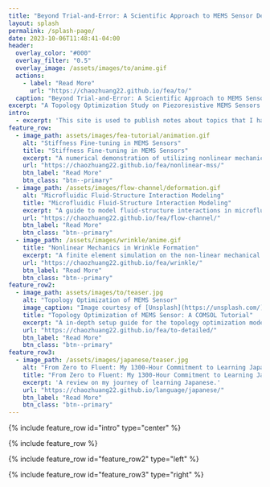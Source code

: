 ```yaml
---
title: "Beyond Trial-and-Error: A Scientific Approach to MEMS Sensor Design"
layout: splash
permalink: /splash-page/
date: 2023-10-06T11:48:41-04:00
header:
  overlay_color: "#000"
  overlay_filter: "0.5"
  overlay_image: /assets/images/to/anime.gif
  actions:
    - label: "Read More"
      url: "https://chaozhuang22.github.io/fea/to/"
  caption: "Beyond Trial-and-Error: A Scientific Approach to MEMS Sensor Design"
excerpt: "A Topology Optimization Study on Piezoresistive MEMS Sensors."
intro: 
  - excerpt: 'This site is used to publish notes about topics that I have learned and read, and it also serves as a personal portfolio showcasing projects that I have beening working on. Check out About page for more information.'
feature_row:
  - image_path: assets/images/fea-tutorial/animation.gif
    alt: "Stiffness Fine-tuning in MEMS Sensors"
    title: "Stiffness Fine-tuning in MEMS Sensors"
    excerpt: "A numerical demonstration of utilizing nonlinear mechanics to fine-tune MEMS sensors."
    url: "https://chaozhuang22.github.io/fea/nonlinear-mss/"
    btn_label: "Read More"
    btn_class: "btn--primary"
  - image_path: /assets/images/flow-channel/deformation.gif
    alt: "Microfluidic Fluid-Structure Interaction Modeling"
    title: "Microfluidic Fluid-Structure Interaction Modeling"
    excerpt: "A guide to model fluid-structure interactions in microfluidic channel in COMSOL."
    url: "https://chaozhuang22.github.io/fea/flow-channel/"
    btn_label: "Read More"
    btn_class: "btn--primary"
  - image_path: /assets/images/wrinkle/anime.gif
    title: "Nonlinear Mechanics in Wrinkle Formation"
    excerpt: "A finite element simulation on the non-linear mechanical analysis of wrinkle formation."
    url: "https://chaozhuang22.github.io/fea/wrinkle/"
    btn_label: "Read More"
    btn_class: "btn--primary"
feature_row2:
  - image_path: assets/images/to/teaser.jpg
    alt: "Topology Optimization of MEMS Sensor"
    image_caption: "Image courtesy of [Unsplash](https://unsplash.com/)"
    title: "Topology Optimization of MEMS Sensor: A COMSOL Tutorial"
    excerpt: "A in-depth setup guide for the topology optimization model for MEMS sensor optimization."
    url: "https://chaozhuang22.github.io/fea/to-detailed/"
    btn_label: "Read More"
    btn_class: "btn--primary"
feature_row3:
  - image_path: /assets/images/japanese/teaser.jpg
    alt: "From Zero to Fluent: My 1300-Hour Commitment to Learning Japanese"
    title: "From Zero to Fluent: My 1300-Hour Commitment to Learning Japanese"
    excerpt: 'A review on my journey of learning Japanese.'
    url: "https://chaozhuang22.github.io/language/japanese/"
    btn_label: "Read More"
    btn_class: "btn--primary"
---
```


{% include feature_row id="intro" type="center" %}

{% include feature_row %}

{% include feature_row id="feature_row2" type="left" %}

{% include feature_row id="feature_row3" type="right" %}
